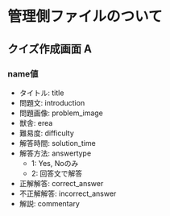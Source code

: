 # 管理側ファイルのついて

## クイズ作成画面 A

### name値

* タイトル: title
* 問題文: introduction
* 問題画像: problem_image
* 獣舎: erea
* 難易度: difficulty
* 解答時間: solution_time
* 解答方法: answertype
    * 1: Yes, Noのみ
    * 2: 回答文で解答
* 正解解答: correct_answer
* 不正解解答: incorrect_answer
* 解説: commentary